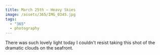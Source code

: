 ```yaml
---
title: March 25th — Heavy Skies
image: /assets/365/IMG_0345.jpg
tags:
  - "365"
  - photography
---
```

There was such lovely light today I couldn't resist taking this shot of the dramatic clouds on the seafront.